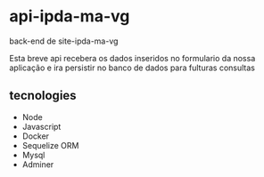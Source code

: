 # api-ipda-ma-vg
back-end de site-ipda-ma-vg

Esta breve api recebera os dados inseridos no formulario da nossa aplicação e ira persistir no banco de dados para fulturas consultas

## tecnologies
- Node
- Javascript
- Docker
- Sequelize ORM
- Mysql
- Adminer